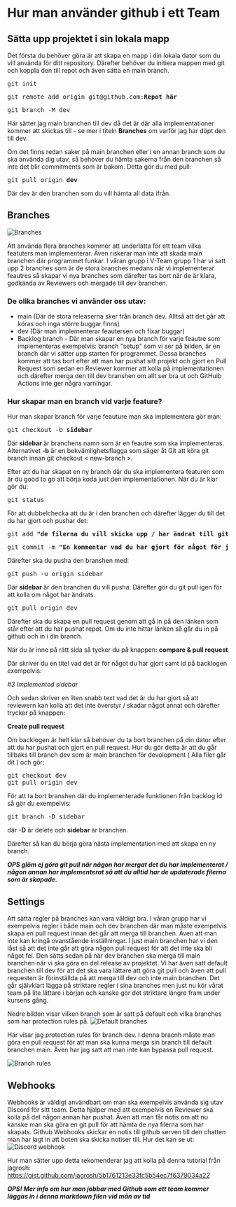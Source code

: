 # Hur man använder github i ett Team
## Sätta upp projektet i sin lokala mapp
Det första du behöver göra är att skapa en mapp i din lokala dator som du vill använda för ditt repository. Därefter behöver du initiera mappen med git och koppla den till repot och även sätta en main branch.
<pre>git init</pre>
<pre>git remote add origin git@github.com:<b>Repot här</b></pre>
<pre>git branch -M dev</pre>
Här sätter jag main branchen till dev då det är där alla implementationer kommer att skickas till - se mer i titeln **Branches** om varför jag har döpt den till dev.


Om det finns redan saker på main branchen eller i en annan branch som du ska använda dig utav, så behöver du hämta sakerna från den branchen så inte det blir commitments som är bakom. Detta gör du med pull:

<pre>git pull origin <b>dev</b></pre>

Där dev är den branchen som du vill hämta all data ifrån.

## Branches

![Branches](/v-teamAssets/branches.png "branches")


Att använda flera branches kommer att underlätta för ett team vilka featuters man implementerar. Även riskerar man inte att skada main branchen där programmet funkar. I våran grupp i V-Team grupp 1 har vi satt upp 2 branches som är de stora branches medans när vi implementerar feautres så skapar vi nya branches som därefter tas bort när de är klara, godkända av Reviewers och mergade till dev branchen.

### De olika branches vi använder oss utav:
- main (Där de stora releaserna sker från branch dev. Alltså att det går att köras och inga större buggar finns)
- dev (Där man implementerar feautersen och fixar buggar)
- Backlog branch - Där man skapar en nya branch för varje feautre som implementeras exempelvis: branch "setup" som vi ser på bilden, är en branch där vi sätter upp starten för programmet. Dessa branches kommer att tas bort efter att man har pushat sitt projekt och gjort en Pull Request som sedan en Reviewer kommer att kolla på implementationen och därefter merga den till dev branshen om allt ser bra ut och GitHuib Actions inte ger några varningar.

### Hur skapar man en branch vid varje feature?

Hur man skapar branch för varje feauture man ska implementera gör man:
<pre>git checkout -b <b>sidebar</b></pre>
Där **sidebar** är branchens namn som är en feautre som ska implementeras.
Alternativet **-b** är en bekvämlighetsflagga som säger åt Git att köra git branch innan git checkout 
< new-branch >.

Efter att du har skapat en ny branch där du ska implementera featuren som är du good to go att börja koda just den implementationen. När du är klar gör du:
<pre>git status</pre>
För att dubbelchecka att du är i den branchen och därefter lägger du till det du har gjort och pushar det:
<pre>git add <b>"de filerna du vill skicka upp / har ändrat till github"</b></pre>
<pre>git commit -m <b>"En kommentar vad du har gjort för något för just den filen"</b></pre>
Därefter ska du pusha den branshen med:
<pre>git push -u origin sidebar</pre>
Där **sidebar** är den branchen du vill pusha.
Därefter gör du git pull igen för att kolla om något har ändrats.
<pre>git pull origin dev</pre>
Därefter ska du skapa en pull request genom att gå in på den länken som står efter att du har pushat repot. Om du inte hittar länken så går du in på github och in i din branch.

När du är inne på rätt sida så tycker du på knappen:
**compare & pull request**


Där skriver du en titel vad det är för något du har gjort samt id på backlogen exempelvis:

*#3 Implemented sidebar*

Och sedan skriver en liten snabb text vad det är du har gjort så att reviewern kan kolla att det inte överstyr / skadar något annat och därefter trycker på knappen:

**Create pull request**

Om backlogen är helt klar så behöver du ta bort branchen på din dator efter att du har pushat och gjort en pull request. Hur du gör detta är att du går tillbaks till branch dev som är main branchen för devolopment ( Alla filer går dit ) och gör:
<pre>git checkout dev
git pull origin dev</pre>
För att ta bort branshen där du implementerade funktionen från backlog id så gör du exempelvis:
<pre>git branch -D sidebar</pre>
där **-D** är delete och **sidebar** är branchen.


Därefter så kan du börja göra nästa implementation med att skapa en ny branch.


***OPS glöm ej göra git pull när någon har mergat det du har implementerat / någon annan har implementerat så att du alltid har de updaterade filerna som är skapade.***

## Settings
Att sätta regler på branches kan vara väldigt bra. I våran grupp har vi exempelvis regler i både main och dev branchen där man måste exempelvis skapa en pull request innan det går att merga till branchen. Även att man inte kan kringå ovanstående inställningar. I just main branchen har vi den låst så att det inte går att göra någon pull request för att det inte ska bli något fel. Den sätts sedan på när dev branchen ska merga till main branchen när vi ska göra en del release av projektet. Vi har även satt default branchen till dev för att det ska vara lättare att göra git pull och även att pull requesten är förinställda på att merga till dev och inte main branchen. Det går självklart lägga på striktare regler i sina branches men just nu kör vårat team på lite lättare i början och kanske gör det striktare längre fram under kursens gång.

Nedre bilden visar vilken branch som är satt på default och vilka branches som har protection rules på.
![Default branches](/v-teamAssets/branch1.png "Default branches")

Här visar jag protection rules för branch dev. I denna bracnh måste man göra en pull request för att man ska kunna merga sin branch till default branchen main. Även har jag satt att man inte kan bypassa pull request.

![Branch rules](/v-teamAssets/branchRule.png "Branch rules")

## Webhooks
Webhooks är väldigt användbart om man ska exempelvis använda sig utav Discord för sitt team. Detta hjälper med att exempelvis en Reviewer ska kolla på det någon annan har pushat. Även att man får notis om att nu kanske man ska göra en git pull för att hämta de nya filerna som har skapats. Github Webhooks skickar en notis till github serven till den chatten man har lagt in att boten ska skicka notiser till. Hur det kan se ut:
![Discord webhook](/v-teamAssets/webhook.png "Discord webhook")

Hur man sätter upp detta rekomenderar jag att kolla på denna tutorial från jagrosh: https://gist.github.com/jagrosh/5b1761213e33fc5b54ec7f6379034a22


***OPS! Mer info om hur man jobbar med Github som ett team kommer läggas in i denna markdown filen vid mån av tid***
